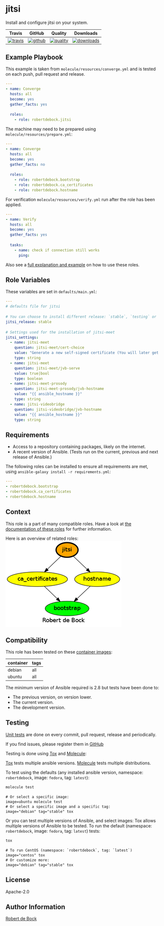 # jitsi

Install and configure jitsi on your system.

|Travis|GitHub|Quality|Downloads|
|------|------|-------|---------|
|[![travis](https://travis-ci.com/robertdebock/ansible-role-jitsi.svg?branch=master)](https://travis-ci.com/robertdebock/ansible-role-jitsi)|[![github](https://github.com/robertdebock/ansible-role-jitsi/workflows/Ansible%20Molecule/badge.svg)](https://github.com/robertdebock/ansible-role-jitsi/actions)|[![quality](https://img.shields.io/ansible/quality/47727)](https://galaxy.ansible.com/robertdebock/jitsi)|[![downloads](https://img.shields.io/ansible/role/d/47727)](https://galaxy.ansible.com/robertdebock/jitsi)|

## Example Playbook

This example is taken from `molecule/resources/converge.yml` and is tested on each push, pull request and release.
```yaml
---
- name: Converge
  hosts: all
  become: yes
  gather_facts: yes

  roles:
    - role: robertdebock.jitsi
```

The machine may need to be prepared using `molecule/resources/prepare.yml`:
```yaml
---
- name: Converge
  hosts: all
  become: yes
  gather_facts: no

  roles:
    - role: robertdebock.bootstrap
    - role: robertdebock.ca_certificates
    - role: robertdebock.hostname

```

For verification `molecule/resources/verify.yml` run after the role has been applied.
```yaml
---
- name: Verify
  hosts: all
  become: yes
  gather_facts: yes

  tasks:
    - name: check if connection still works
      ping:
```

Also see a [full explanation and example](https://robertdebock.nl/how-to-use-these-roles.html) on how to use these roles.

## Role Variables

These variables are set in `defaults/main.yml`:
```yaml
---
# defaults file for jitsi

# You can choose to install different release: `stable`, `testing` or `nightly`.
jitsi_release: stable

# Settings used for the installation of jitsi-meet
jitsi_settings:
  - name: jitsi-meet
    question: jitsi-meet/cert-choice
    value: "Generate a new self-signed certificate (You will later get a chance to obtain a Let's encrypt certificate)"
    type: string
  - name: jitsi-meet
    question: jitsi-meet/jvb-serve
    value: true|bool
    type: boolean
  - name: jitsi-meet-prosody
    question: jitsi-meet-prosody/jvb-hostname
    value: "{{ ansible_hostname }}"
    type: string
  - name: jitsi-videobridge
    question: jitsi-videobridge/jvb-hostname
    value: "{{ ansible_hostname }}"
    type: string
```

## Requirements

- Access to a repository containing packages, likely on the internet.
- A recent version of Ansible. (Tests run on the current, previous and next release of Ansible.)

The following roles can be installed to ensure all requirements are met, using `ansible-galaxy install -r requirements.yml`:

```yaml
---
- robertdebock.bootstrap
- robertdebock.ca_certificates
- robertdebock.hostname

```

## Context

This role is a part of many compatible roles. Have a look at [the documentation of these roles](https://robertdebock.nl/) for further information.

Here is an overview of related roles:
![dependencies](https://raw.githubusercontent.com/robertdebock/drawings/artifacts/jitsi.png "Dependency")

## Compatibility

This role has been tested on these [container images](https://hub.docker.com/):

|container|tags|
|---------|----|
|debian|all|
|ubuntu|all|

The minimum version of Ansible required is 2.8 but tests have been done to:

- The previous version, on version lower.
- The current version.
- The development version.



## Testing

[Unit tests](https://travis-ci.com/robertdebock/ansible-role-jitsi) are done on every commit, pull request, release and periodically.

If you find issues, please register them in [GitHub](https://github.com/robertdebock/ansible-role-jitsi/issues)

Testing is done using [Tox](https://tox.readthedocs.io/en/latest/) and [Molecule](https://github.com/ansible/molecule):

[Tox](https://tox.readthedocs.io/en/latest/) tests multiple ansible versions.
[Molecule](https://github.com/ansible/molecule) tests multiple distributions.

To test using the defaults (any installed ansible version, namespace: `robertdebock`, image: `fedora`, tag: `latest`):

```
molecule test

# Or select a specific image:
image=ubuntu molecule test
# Or select a specific image and a specific tag:
image="debian" tag="stable" tox
```

Or you can test multiple versions of Ansible, and select images:
Tox allows multiple versions of Ansible to be tested. To run the default (namespace: `robertdebock`, image: `fedora`, tag: `latest`) tests:

```
tox

# To run CentOS (namespace: `robertdebock`, tag: `latest`)
image="centos" tox
# Or customize more:
image="debian" tag="stable" tox
```

## License

Apache-2.0


## Author Information

[Robert de Bock](https://robertdebock.nl/)
